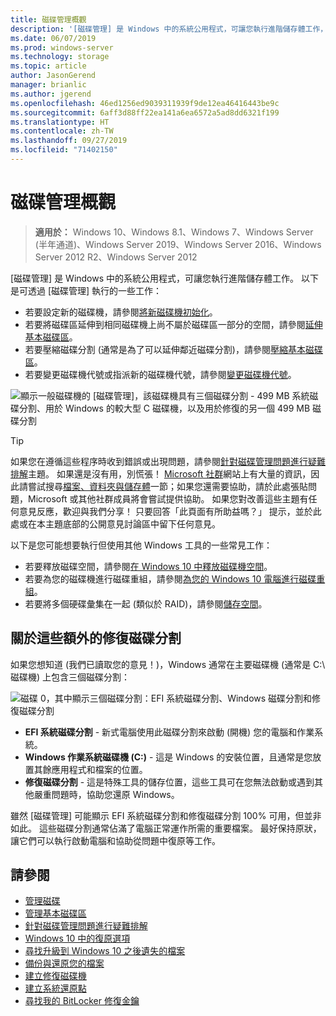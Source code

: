 ```yaml
---
title: 磁碟管理概觀
description: '[磁碟管理] 是 Windows 中的系統公用程式，可讓您執行進階儲存體工作，例如將新磁碟機初始化、延伸磁碟區、壓縮磁碟分割及變更磁碟機代號。'
ms.date: 06/07/2019
ms.prod: windows-server
ms.technology: storage
ms.topic: article
author: JasonGerend
manager: brianlic
ms.author: jgerend
ms.openlocfilehash: 46ed1256ed9039311939f9de12ea46416443be9c
ms.sourcegitcommit: 6aff3d88ff22ea141a6ea6572a5ad8dd6321f199
ms.translationtype: HT
ms.contentlocale: zh-TW
ms.lasthandoff: 09/27/2019
ms.locfileid: "71402150"
---
```

# <a name="overview-of-disk-management"></a>磁碟管理概觀

> **適用於：** Windows 10、Windows 8.1、Windows 7、Windows Server (半年通道)、Windows Server 2019、Windows Server 2016、Windows Server 2012 R2、Windows Server 2012

[磁碟管理] 是 Windows 中的系統公用程式，可讓您執行進階儲存體工作。 以下是可透過 [磁碟管理] 執行的一些工作：

- 若要設定新的磁碟機，請參閱[將新磁碟機初始化](initialize-new-disks.md)。
- 若要將磁碟區延伸到相同磁碟機上尚不屬於磁碟區一部分的空間，請參閱[延伸基本磁碟區](extend-a-basic-volume.md)。
- 若要壓縮磁碟分割 (通常是為了可以延伸鄰近磁碟分割)，請參閱[壓縮基本磁碟區](shrink-a-basic-volume.md)。
- 若要變更磁碟機代號或指派新的磁碟機代號，請參閱[變更磁碟機代號](change-a-drive-letter.md)。

![顯示一般磁碟機的 [磁碟管理]，該磁碟機具有三個磁碟分割 - 499 MB 系統磁碟分割、用於 Windows 的較大型 C 磁碟機，以及用於修復的另一個 499 MB 磁碟分割](media/disk-management.png)

> [!TIP]
>  如果您在遵循這些程序時收到錯誤或出現問題，請參閱[針對磁碟管理問題進行疑難排解](troubleshooting-disk-management.md)主題。 如果還是沒有用，別慌張！ [Microsoft 社群](https://answers.microsoft.com/en-us/windows)網站上有大量的資訊，因此請嘗試搜尋[檔案、資料夾與儲存體](https://answers.microsoft.com/en-us/windows/forum/windows_10-files?sort=lastreplydate&dir=desc&tab=All&status=all&mod=&modAge=&advFil=&postedAfter=&postedBefore=&threadType=all&isFilterExpanded=true&tm=1514405359639)一節；如果您還需要協助，請於此處張貼問題，Microsoft 或其他社群成員將會嘗試提供協助。 如果您對改善這些主題有任何意見反應，歡迎與我們分享！ 只要回答「此頁面有所助益嗎？」  提示，並於此處或在本主題底部的公開意見討論區中留下任何意見。

以下是您可能想要執行但使用其他 Windows 工具的一些常見工作：

- 若要釋放磁碟空間，請參閱[在 Windows 10 中釋放磁碟機空間](https://support.microsoft.com/help/12425/windows-10-free-up-drive-space)。
- 若要為您的磁碟機進行磁碟重組，請參閱[為您的 Windows 10 電腦進行磁碟重組](https://support.microsoft.com/help/4026701/windows-defragment-your-windows-10-pc)。
- 若要將多個硬碟彙集在一起 (類似於 RAID)，請參閱[儲存空間](https://support.microsoft.com/help/12438/windows-10-storage-spaces)。

## <a name="about-those-extra-recovery-partitions"></a>關於這些額外的修復磁碟分割

如果您想知道 (我們已讀取您的意見！)，Windows 通常在主要磁碟機 (通常是 C:\ 磁碟機) 上包含三個磁碟分割：

![磁碟 0，其中顯示三個磁碟分割：EFI 系統磁碟分割、Windows 磁碟分割和修復磁碟分割](media/windows-partitions.png)

- **EFI 系統磁碟分割** - 新式電腦使用此磁碟分割來啟動 (開機) 您的電腦和作業系統。
- **Windows 作業系統磁碟機 (C:)** - 這是 Windows 的安裝位置，且通常是您放置其餘應用程式和檔案的位置。
- **修復磁碟分割** - 這是特殊工具的儲存位置，這些工具可在您無法啟動或遇到其他嚴重問題時，協助您還原 Windows。

雖然 [磁碟管理] 可能顯示 EFI 系統磁碟分割和修復磁碟分割 100% 可用，但並非如此。 這些磁碟分割通常佔滿了電腦正常運作所需的重要檔案。 最好保持原狀，讓它們可以執行啟動電腦和協助從問題中復原等工作。

## <a name="see-also"></a>請參閱

- [管理磁碟](manage-disks.md)
- [管理基本磁碟區](manage-basic-volumes.md)
- [針對磁碟管理問題進行疑難排解](troubleshooting-disk-management.md)
- [Windows 10 中的復原選項](https://support.microsoft.com/help/12415/windows-10-recovery-options)
- [尋找升級到 Windows 10 之後遺失的檔案](https://support.microsoft.com/help/12386/windows-10-find-lost-files-after-update)
- [備份與還原您的檔案](https://support.microsoft.com/help/17143/windows-10-back-up-your-files)
- [建立修復磁碟機](https://support.microsoft.com/help/4026852/windows-create-a-recovery-drive)
- [建立系統還原點](https://support.microsoft.com/help/4027538/windows-create-a-system-restore-point)
- [尋找我的 BitLocker 修復金鑰](https://support.microsoft.com/help/4026181/windows-find-my-bitlocker-recovery-key)
